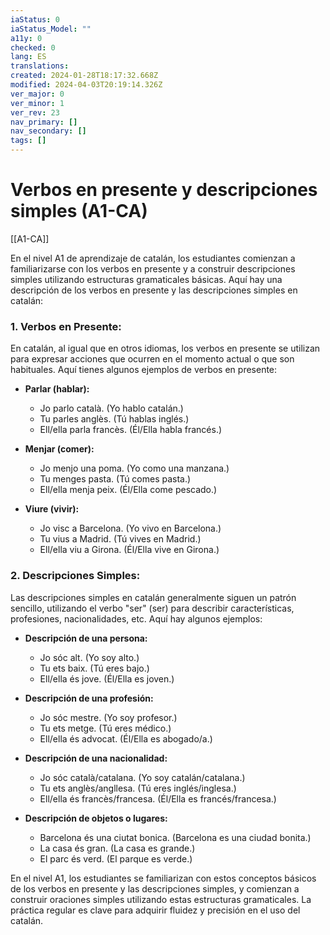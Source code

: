 ```yaml
---
iaStatus: 0
iaStatus_Model: ""
a11y: 0
checked: 0
lang: ES
translations: 
created: 2024-01-28T18:17:32.668Z
modified: 2024-04-03T20:19:14.326Z
ver_major: 0
ver_minor: 1
ver_rev: 23
nav_primary: []
nav_secondary: []
tags: []
---
```

# Verbos en presente y descripciones simples (A1-CA)

[[A1-CA]]

En el nivel A1 de aprendizaje de catalán, los estudiantes comienzan a familiarizarse con los verbos en presente y a construir descripciones simples utilizando estructuras gramaticales básicas. Aquí hay una descripción de los verbos en presente y las descripciones simples en catalán:

### 1. Verbos en Presente:

En catalán, al igual que en otros idiomas, los verbos en presente se utilizan para expresar acciones que ocurren en el momento actual o que son habituales. Aquí tienes algunos ejemplos de verbos en presente:

- **Parlar (hablar):**
  - Jo parlo català. (Yo hablo catalán.)
  - Tu parles anglès. (Tú hablas inglés.)
  - Ell/ella parla francès. (Él/Ella habla francés.)

- **Menjar (comer):**
  - Jo menjo una poma. (Yo como una manzana.)
  - Tu menges pasta. (Tú comes pasta.)
  - Ell/ella menja peix. (Él/Ella come pescado.)

- **Viure (vivir):**
  - Jo visc a Barcelona. (Yo vivo en Barcelona.)
  - Tu vius a Madrid. (Tú vives en Madrid.)
  - Ell/ella viu a Girona. (Él/Ella vive en Girona.)

### 2. Descripciones Simples:

Las descripciones simples en catalán generalmente siguen un patrón sencillo, utilizando el verbo "ser" (ser) para describir características, profesiones, nacionalidades, etc. Aquí hay algunos ejemplos:

- **Descripción de una persona:**
  - Jo sóc alt. (Yo soy alto.)
  - Tu ets baix. (Tú eres bajo.)
  - Ell/ella és jove. (Él/Ella es joven.)

- **Descripción de una profesión:**
  - Jo sóc mestre. (Yo soy profesor.)
  - Tu ets metge. (Tú eres médico.)
  - Ell/ella és advocat. (Él/Ella es abogado/a.)

- **Descripción de una nacionalidad:**
  - Jo sóc català/catalana. (Yo soy catalán/catalana.)
  - Tu ets anglès/angllesa. (Tú eres inglés/inglesa.)
  - Ell/ella és francès/francesa. (Él/Ella es francés/francesa.)

- **Descripción de objetos o lugares:**
  - Barcelona és una ciutat bonica. (Barcelona es una ciudad bonita.)
  - La casa és gran. (La casa es grande.)
  - El parc és verd. (El parque es verde.)

En el nivel A1, los estudiantes se familiarizan con estos conceptos básicos de los verbos en presente y las descripciones simples, y comienzan a construir oraciones simples utilizando estas estructuras gramaticales. La práctica regular es clave para adquirir fluidez y precisión en el uso del catalán.